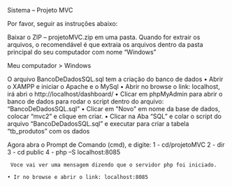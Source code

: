 Sistema – Projeto MVC 

Por favor, seguir as instruções abaixo: 

Baixar o ZIP – projetoMVC.zip em uma pasta.
Quando for extrair os arquivos, o recomendável é que extraia os arquivos dentro da pasta principal do seu computador com nome “Windows”

Meu computador > Windows

O arquivo BancoDeDadosSQL.sql tem a criação do banco de dados
    • Abrir o XAMPP e iniciar o Apache e o MySql
    • Abrir no browse o link: localhost, irá abri o http://localhost/dashboard/
    • Clicar em phpMyAdmin para abrir o banco de dados para rodar o script dentro do arquivo: “BancoDeDadosSQL.sql”
    • Clicar em "Novo" em nome da base de dados, colocar “mvc2” e clique em criar.
    • Clicar na Aba “SQL” e colar o script do arquivo  “BancoDeDadosSQL.sql” e executar para criar a tabela “tb_produtos” com os dados
  
  Agora abra o Prompt de Comando (cmd), e digite:
     1 - cd/projetoMVC 
     2 - dir
     3 - cd public 
     4 - php –S localhost:8085

	 Voce vai ver uma mensagem dizendo que o servidor php foi iniciado.
   
    • Ir no browse e abrir o link: localhost:8085


